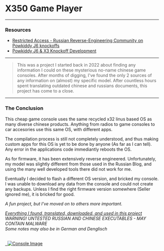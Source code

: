 # X350 Game Player

---

### **Resources**

- [Restricted Access - Russian Reverse-Engineering Community on Powkiddy J6 knockoffs](https://4pda.to/forum/index.php?showtopic=1060771)
- [Powkiddy J6 & X3 Knockoff Development](https://xdaforums.com/t/powkiddy-j6-powkiddy-x3-and-others-like-that-review-firmware-and-development.4650209)

---

> This was a project I started back in 2022 about finding any information I could on these mysterious no-name chinese game consoles. After months of digging, I've found the only 2 sources of any information on (almost) my specific model. After countless hours spent translating outdated chinese and russians documents, this project has come to a close.

---

### **The Conclusion**

This cheap game console uses the same recycled x32 linus based OS as many diverse chinese products. Anything from radios to game consoles to car accesories use this same OS, with different apps.

The compilation process is still not completely understood, and thus making custom apps for this OS is yet to be done by anyone (As far as I can tell). Any error in the applications code immediantly reboots the OS.

As for firmware, it has been extensively reverse engineered. Unfortunately, my model was slightly different from those used in the Russian Blog, and using the many well developed tools there did not work for me.

Eventually I decided to flash a different OS version, and bricked my console. I was unable to download any data from the console and could not create any backups. Unless I find the right firmware version somewhere (Seller ignored me), it is bricked for good.

*A fun project, but I've moved on to others more important.*

*[Everything I found, translated, downloaded, and used in this project](https://mega.nz/folder/YZRTUYQb#6Ua8YrtwEyisvr30QX4LYw)*
<br>
*WARNING! UNTESTED RUSSIAN AND CHINESE EXECUTABLES - MAY CONTAIN MALWARE*
<br>
*Some notes may also be in German and Denglisch*

<br>

<a href="console.jpg">
  <img src="console.jpg" alt="Console Image">
</a>
